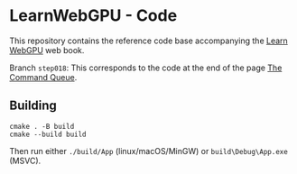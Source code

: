 LearnWebGPU - Code
==================

This repository contains the reference code base accompanying the [Learn WebGPU](learnwgpu.com) web book.

Branch `step018`: This corresponds to the code at the end of the page [The Command Queue](learnwgpu.com/getting-started/the-command-queue.html).

Building
--------

```
cmake . -B build
cmake --build build
```

Then run either `./build/App` (linux/macOS/MinGW) or `build\Debug\App.exe` (MSVC).
